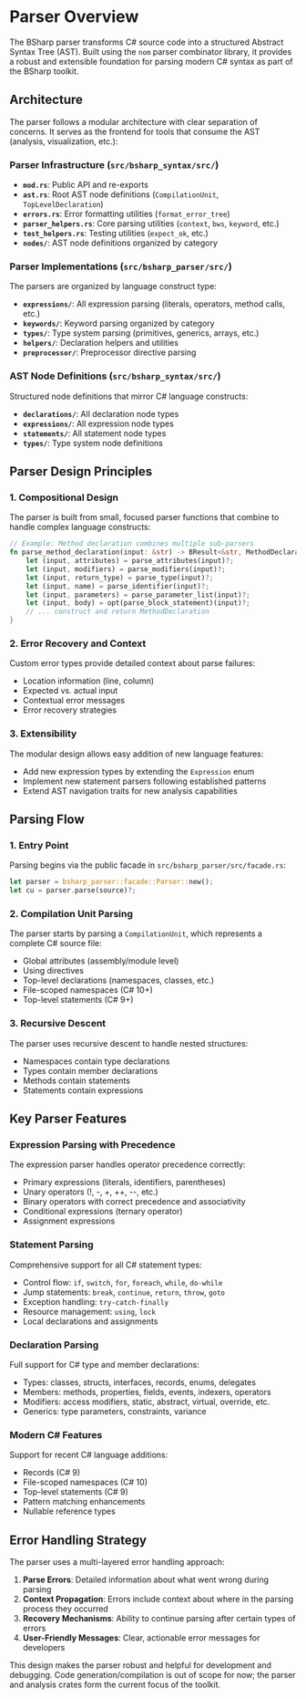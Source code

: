 
# Parser Overview

The BSharp parser transforms C# source code into a structured Abstract Syntax Tree (AST). Built using the `nom` parser combinator library, it provides a robust and extensible foundation for parsing modern C# syntax as part of the BSharp toolkit.

## Architecture

The parser follows a modular architecture with clear separation of concerns. It serves as the frontend for tools that consume the AST (analysis, visualization, etc.):

### Parser Infrastructure (`src/bsharp_syntax/src/`)

- **`mod.rs`**: Public API and re-exports
- **`ast.rs`**: Root AST node definitions (`CompilationUnit`, `TopLevelDeclaration`)
- **`errors.rs`**: Error formatting utilities (`format_error_tree`)
- **`parser_helpers.rs`**: Core parsing utilities (`context`, `bws`, `keyword`, etc.)
- **`test_helpers.rs`**: Testing utilities (`expect_ok`, etc.)
- **`nodes/`**: AST node definitions organized by category

### Parser Implementations (`src/bsharp_parser/src/`)

The parsers are organized by language construct type:

- **`expressions/`**: All expression parsing (literals, operators, method calls, etc.)
- **`keywords/`**: Keyword parsing organized by category
- **`types/`**: Type system parsing (primitives, generics, arrays, etc.)
- **`helpers/`**: Declaration helpers and utilities
- **`preprocessor/`**: Preprocessor directive parsing

### AST Node Definitions (`src/bsharp_syntax/src/`)

Structured node definitions that mirror C# language constructs:

- **`declarations/`**: All declaration node types
- **`expressions/`**: All expression node types  
- **`statements/`**: All statement node types
- **`types/`**: Type system node definitions

## Parser Design Principles

### 1. Compositional Design

The parser is built from small, focused parser functions that combine to handle complex language constructs:

```rust
// Example: Method declaration combines multiple sub-parsers
fn parse_method_declaration(input: &str) -> BResult<&str, MethodDeclaration> {
    let (input, attributes) = parse_attributes(input)?;
    let (input, modifiers) = parse_modifiers(input)?;
    let (input, return_type) = parse_type(input)?;
    let (input, name) = parse_identifier(input)?;
    let (input, parameters) = parse_parameter_list(input)?;
    let (input, body) = opt(parse_block_statement)(input)?;
    // ... construct and return MethodDeclaration
}
```

### 2. Error Recovery and Context

Custom error types provide detailed context about parse failures:

- Location information (line, column)
- Expected vs. actual input
- Contextual error messages
- Error recovery strategies

### 3. Extensibility

The modular design allows easy addition of new language features:

- Add new expression types by extending the `Expression` enum
- Implement new statement parsers following established patterns
- Extend AST navigation traits for new analysis capabilities

## Parsing Flow

### 1. Entry Point

Parsing begins via the public facade in `src/bsharp_parser/src/facade.rs`:

```rust
let parser = bsharp_parser::facade::Parser::new();
let cu = parser.parse(source)?;
```

### 2. Compilation Unit Parsing

The parser starts by parsing a `CompilationUnit`, which represents a complete C# source file:

- Global attributes (assembly/module level)
- Using directives
- Top-level declarations (namespaces, classes, etc.)
- File-scoped namespaces (C# 10+)
- Top-level statements (C# 9+)

### 3. Recursive Descent

The parser uses recursive descent to handle nested structures:

- Namespaces contain type declarations
- Types contain member declarations
- Methods contain statements
- Statements contain expressions

## Key Parser Features

### Expression Parsing with Precedence

The expression parser handles operator precedence correctly:

- Primary expressions (literals, identifiers, parentheses)
- Unary operators (!, -, +, ++, --, etc.)
- Binary operators with correct precedence and associativity
- Conditional expressions (ternary operator)
- Assignment expressions

### Statement Parsing

Comprehensive support for all C# statement types:

- Control flow: `if`, `switch`, `for`, `foreach`, `while`, `do-while`
- Jump statements: `break`, `continue`, `return`, `throw`, `goto`
- Exception handling: `try-catch-finally`
- Resource management: `using`, `lock`
- Local declarations and assignments

### Declaration Parsing

Full support for C# type and member declarations:

- Types: classes, structs, interfaces, records, enums, delegates
- Members: methods, properties, fields, events, indexers, operators
- Modifiers: access modifiers, static, abstract, virtual, override, etc.
- Generics: type parameters, constraints, variance

### Modern C# Features

Support for recent C# language additions:

- Records (C# 9)
- File-scoped namespaces (C# 10)
- Top-level statements (C# 9)
- Pattern matching enhancements
- Nullable reference types

## Error Handling Strategy

The parser uses a multi-layered error handling approach:

1. **Parse Errors**: Detailed information about what went wrong during parsing
2. **Context Propagation**: Errors include context about where in the parsing process they occurred
3. **Recovery Mechanisms**: Ability to continue parsing after certain types of errors
4. **User-Friendly Messages**: Clear, actionable error messages for developers

This design makes the parser robust and helpful for development and debugging. Code generation/compilation is out of scope for now; the parser and analysis crates form the current focus of the toolkit.
